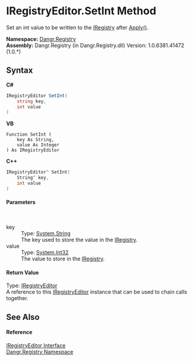 # IRegistryEditor.SetInt Method 
 

Set an int value to be written to the <a href="T_Dangr_Registry_IRegistry">IRegistry</a> after <a href="M_Dangr_Registry_IRegistryEditor_Apply">Apply()</a>.

**Namespace:**&nbsp;<a href="N_Dangr_Registry">Dangr.Registry</a><br />**Assembly:**&nbsp;Dangr.Registry (in Dangr.Registry.dll) Version: 1.0.6381.41472 (1.0.*)

## Syntax

**C#**<br />
``` C#
IRegistryEditor SetInt(
	string key,
	int value
)
```

**VB**<br />
``` VB
Function SetInt ( 
	key As String,
	value As Integer
) As IRegistryEditor
```

**C++**<br />
``` C++
IRegistryEditor^ SetInt(
	String^ key, 
	int value
)
```


#### Parameters
&nbsp;<dl><dt>key</dt><dd>Type: <a href="http://msdn2.microsoft.com/en-us/library/s1wwdcbf" target="_blank">System.String</a><br />The key used to store the value in the <a href="T_Dangr_Registry_IRegistry">IRegistry</a>.</dd><dt>value</dt><dd>Type: <a href="http://msdn2.microsoft.com/en-us/library/td2s409d" target="_blank">System.Int32</a><br />The value to store in the <a href="T_Dangr_Registry_IRegistry">IRegistry</a>.</dd></dl>

#### Return Value
Type: <a href="T_Dangr_Registry_IRegistryEditor">IRegistryEditor</a><br />A reference to this <a href="T_Dangr_Registry_IRegistryEditor">IRegistryEditor</a> instance that can be used to chain calls together.

## See Also


#### Reference
<a href="T_Dangr_Registry_IRegistryEditor">IRegistryEditor Interface</a><br /><a href="N_Dangr_Registry">Dangr.Registry Namespace</a><br />